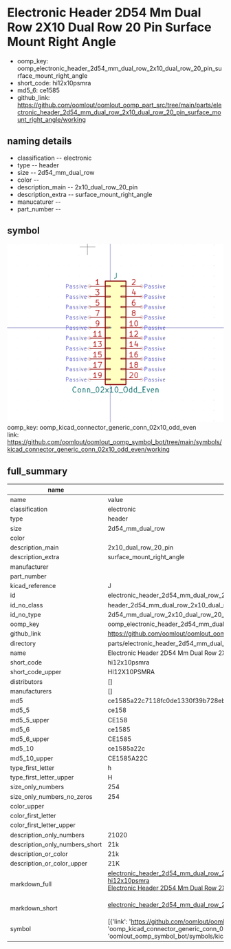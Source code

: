 # Electronic Header 2D54 Mm Dual Row 2X10 Dual Row 20 Pin Surface Mount Right Angle

  
* oomp_key: oomp_electronic_header_2d54_mm_dual_row_2x10_dual_row_20_pin_surface_mount_right_angle 
* short_code: hi12x10psmra
* md5_6: ce1585  
* github_link: https://github.com/oomlout/oomlout_oomp_part_src/tree/main/parts/electronic_header_2d54_mm_dual_row_2x10_dual_row_20_pin_surface_mount_right_angle/working  
## naming details
* classification -- electronic
* type -- header
* size -- 2d54_mm_dual_row
* color -- 
* description_main -- 2x10_dual_row_20_pin
* description_extra -- surface_mount_right_angle
* manucaturer -- 
* part_number -- 



## symbol

![](symbol/0/working/working_600.png)  
oomp_key: oomp_kicad_connector_generic_conn_02x10_odd_even  
link: https://github.com/oomlout/oomlout_oomp_symbol_bot/tree/main/symbols/kicad_connector_generic_conn_02x10_odd_even/working  


## full_summary
| name | value | 
| --- | --- | 
| name | value | 
| classification | electronic | 
| type | header | 
| size | 2d54_mm_dual_row | 
| color |  | 
| description_main | 2x10_dual_row_20_pin | 
| description_extra | surface_mount_right_angle | 
| manufacturer |  | 
| part_number |  | 
| kicad_reference | J | 
| id | electronic_header_2d54_mm_dual_row_2x10_dual_row_20_pin_surface_mount_right_angle | 
| id_no_class | header_2d54_mm_dual_row_2x10_dual_row_20_pin_surface_mount_right_angle | 
| id_no_type | 2d54_mm_dual_row_2x10_dual_row_20_pin_surface_mount_right_angle | 
| oomp_key | oomp_electronic_header_2d54_mm_dual_row_2x10_dual_row_20_pin_surface_mount_right_angle | 
| github_link | https://github.com/oomlout/oomlout_oomp_part_src/tree/main/parts/electronic_header_2d54_mm_dual_row_2x10_dual_row_20_pin_surface_mount_right_angle/working | 
| directory | parts/electronic_header_2d54_mm_dual_row_2x10_dual_row_20_pin_surface_mount_right_angle | 
| name | Electronic Header 2D54 Mm Dual Row 2X10 Dual Row 20 Pin Surface Mount Right Angle | 
| short_code | hi12x10psmra | 
| short_code_upper | HI12X10PSMRA | 
| distributors | [] | 
| manufacturers | [] | 
| md5 | ce1585a22c7118fc0de1330f39b728eb | 
| md5_5 | ce158 | 
| md5_5_upper | CE158 | 
| md5_6 | ce1585 | 
| md5_6_upper | CE1585 | 
| md5_10 | ce1585a22c | 
| md5_10_upper | CE1585A22C | 
| type_first_letter | h | 
| type_first_letter_upper | H | 
| size_only_numbers | 254 | 
| size_only_numbers_no_zeros | 254 | 
| color_upper |  | 
| color_first_letter |  | 
| color_first_letter_upper |  | 
| description_only_numbers | 21020 | 
| description_only_numbers_short | 21k | 
| description_or_color | 21k | 
| description_or_color_upper | 21K | 
| markdown_full | [electronic_header_2d54_mm_dual_row_2x10_dual_row_20_pin_surface_mount_right_angle](https://github.com/oomlout/oomlout_oomp_part_src/tree/main/parts/electronic_header_2d54_mm_dual_row_2x10_dual_row_20_pin_surface_mount_right_angle/working)<br>[hi12x10psmra](https://github.com/oomlout/oomlout_oomp_part_src/tree/main/parts/electronic_header_2d54_mm_dual_row_2x10_dual_row_20_pin_surface_mount_right_angle/working)<br>[Electronic Header 2D54 Mm Dual Row 2X10 Dual Row 20 Pin Surface Mount Right Angle](https://github.com/oomlout/oomlout_oomp_part_src/tree/main/parts/electronic_header_2d54_mm_dual_row_2x10_dual_row_20_pin_surface_mount_right_angle/working)<br><br> | 
| markdown_short | [electronic_header_2d54_mm_dual_row_2x10_dual_row_20_pin_surface_mount_right_angle](https://github.com/oomlout/oomlout_oomp_part_src/tree/main/parts/electronic_header_2d54_mm_dual_row_2x10_dual_row_20_pin_surface_mount_right_angle/working)<br><br> | 
| symbol | [{'link': 'https://github.com/oomlout/oomlout_oomp_symbol_bot/tree/main/symbols/kicad_connector_generic_conn_02x10_odd_even', 'oomp_key': 'oomp_kicad_connector_generic_conn_02x10_odd_even', 'directory': 'oomlout_oomp_symbol_bot/symbols/kicad_connector_generic_conn_02x10_odd_even//working/working.kicad_sym'}] | 
